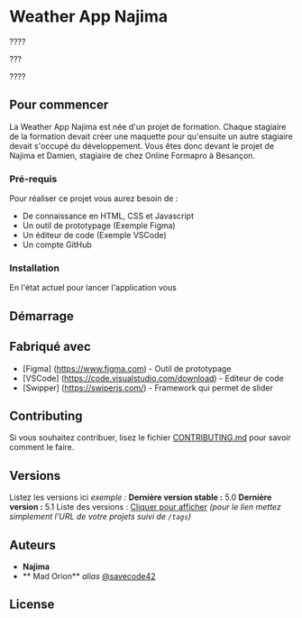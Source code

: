 # Weather App Najima
????

???

????

## Pour commencer
La Weather App Najima est née d'un projet de formation.
Chaque stagiaire de la formation devait créer une maquette pour qu'ensuite un autre stagiaire devait s'occupé du développement.
Vous êtes donc devant le projet de Najima et Damien, stagiaire de chez Online Formapro à Besançon.
 

### Pré-requis

Pour réaliser ce projet vous aurez besoin de :

- De connaissance en HTML, CSS et Javascript
- Un outil de prototypage (Exemple Figma)
- Un éditeur de code (Exemple VSCode)
- Un compte GitHub

### Installation

En l'état actuel pour lancer l'application vous 

## Démarrage


## Fabriqué avec

* [Figma] (https://www.figma.com) - Outil de prototypage
* [VSCode] (https://code.visualstudio.com/download) - Editeur de code
* [Swipper] (https://swiperjs.com/) - Framework qui permet de slider 


## Contributing

Si vous souhaitez contribuer, lisez le fichier [CONTRIBUTING.md](https://example.org) pour savoir comment le faire.

## Versions
Listez les versions ici 
_exemple :_
**Dernière version stable :** 5.0
**Dernière version :** 5.1
Liste des versions : [Cliquer pour afficher](https://github.com/your/project-name/tags)
_(pour le lien mettez simplement l'URL de votre projets suivi de ``/tags``)_

## Auteurs
* **Najima**
* ** Mad Orion**  _alias_ [@savecode42](https://github.com/savecode42)


## License



